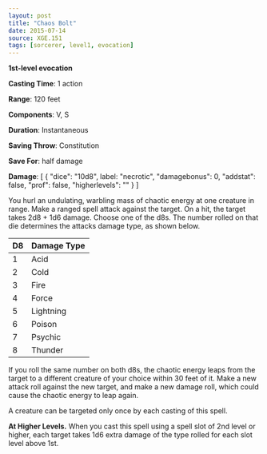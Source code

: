 ```yaml
---
layout: post
title: "Chaos Bolt"
date: 2015-07-14
source: XGE.151
tags: [sorcerer, level1, evocation]
---
```


**1st-level evocation**

**Casting Time**: 1 action

**Range**: 120 feet

**Components**: V, S

**Duration**: Instantaneous

**Saving Throw**: Constitution

**Save For**: half damage

**Damage**: [ { "dice": "10d8", label: "necrotic", "damagebonus": 0, "addstat": false, "prof": false, "higherlevels": "" } ]

You hurl an undulating, warbling mass of chaotic energy at one creature in range. Make a ranged spell attack against the target. On a hit, the target takes 2d8 + 1d6 damage. Choose one of the d8s. The number rolled on that die determines the attacks damage type, as shown below.

<table>
  <thead>
    <tr><th>D8</th><th>Damage Type</th></tr>
  </thead>
  <tbody>
    <tr><td>1</td><td>Acid</td></tr>
    <tr><td>2</td><td>Cold</td></tr>
    <tr><td>3</td><td>Fire</td></tr>
    <tr><td>4</td><td>Force</td></tr>
    <tr><td>5</td><td>Lightning</td></tr>
    <tr><td>6</td><td>Poison</td></tr>
    <tr><td>7</td><td>Psychic</td></tr>
    <tr><td>8</td><td>Thunder</td></tr>
  </tbody>
</table>

If you roll the same number on both d8s, the chaotic energy leaps from the target to a different creature of your choice within 30 feet of it. Make a new attack roll against the new target, and make a new damage roll, which could cause the chaotic energy to leap again.

A creature can be targeted only once by each casting of this spell.

**At Higher Levels.** When you cast this spell using a spell slot of 2nd level or higher, each target takes 1d6 extra damage of the type rolled for each slot level above 1st.